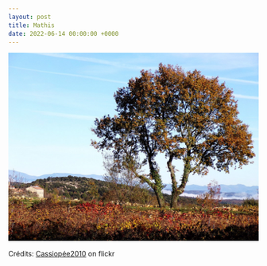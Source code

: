 ```yaml
---
layout: post
title: Mathis
date: 2022-06-14 00:00:00 +0000
---
```


![Mathis](/images/2022-06-14.jpg)

Crédits: [Cassiopée2010](https://www.flickr.com/people/cmoi30/) on flickr
